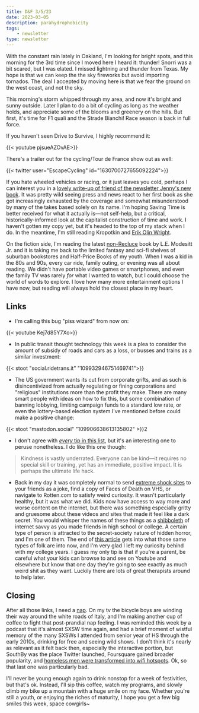 ```yaml
---
title: D&F 3/5/23
date: 2023-03-05
description: parahydrophobicity
tags: 
    - newsletter
type: newsletter
---
```


With the constant rain lately in Oakland, I'm looking for bright spots, and this morning for the 3rd time since I moved here I heard it: thunder! Snorri was a bit scared, but I was elated. I missed lightning and thunder from Texas. My hope is that we can keep the the sky fireworks but avoid importing tornados. The deal I accepted by moving here is that we fear the ground on the west coast, and not the sky.

This morning's storm whipped through my area, and now it's bright and sunny outside. Later I plan to do a bit of cycling as long as the weather holds, and appreciate some of the blooms and greenery on the hills. But first, it's time for F1 quali and the Strade Bianchi! Race season is back in full force.

If you haven't seen Drive to Survive, I highly recommend it:

{{< youtube pjsueAZOvAE>}}

There's a trailer out for the cycling/Tour de France show out as well:

{{< twitter user="EscapeCycling" id="1630700727655092224">}}

If you hate wheeled vehicles or racing, or it just leaves you cold, perhaps I can interest you in a [lovely write-up of friend of the newsletter Jenny's new book](https://lareviewofbooks.org/article/the-flat-circle-on-jenny-odells-saving-time/). It was pretty wild seeing press and news react to her first book as she got increasingly exhausted by the coverage and somewhat misunderstood by many of the takes based solely on its name. I'm hoping Saving Time is better received for what it actually is—not self-help, but a critical, historically-informed look at the capitalist construction of time and work. I haven't gotten my copy yet, but it's headed to the top of my stack when I do. In the meantime, I'm still reading Kropotkin and [Erik Olin Wright](https://www.versobooks.com/books/3763-how-to-be-an-anticapitalist-in-the-twenty-first-century).

On the fiction side, I'm reading the latest [non-Recluce](https://en.wikipedia.org/wiki/The_Saga_of_Recluce) book by L.E. Modesitt Jr. and it is taking me back to the limited fantasy and sci-fi shelves of suburban bookstores and Half-Price Books of my youth. When I was a kid in the 80s and 90s, every car ride, family outing, or evening was all about reading. We didn't have portable video games or smartphones, and even the family TV was rarely _for_ what I wanted to watch, but I could choose the world of words to explore. I love how many more entertainment options I have now, but reading will always hold the closest place in my heart.

## Links

- I'm calling this bug "piss wizard" from now on:

{{< youtube Kej7d85Y7Xo>}}

- In public transit thought technology this week is a plea to consider the amount of subsidy of roads and cars as a loss, or busses and trains as a similar investment:

{{< stoot "social.ridetrans.it" "109932946751469741">}}

- The US government wants its cut from corporate grifts, and as such is disincentivized from actually regulating or fining corporations and "religious" institutions more than the profit they make. There are many smart people with ideas on how to fix this, but some combination of banning lobbying, limiting campaign funds to a standard low rate, or even the lottery-based election system I've mentioned before could make a positive change:

{{< stoot "mastodon.social" "109906638613135802" >}}2

- I don't agree with [_every_ tip in this list](https://chrisguillebeau.com/36-ways?utm_source=densediscovery&utm_medium=email&utm_campaign=newsletter-issue-227), but it's an interesting one to peruse nonetheless. I do like this one though:

> Kindness is vastly underrated. Everyone can be kind—it requires no special skill or training, yet has an immediate, positive impact. It is perhaps the ultimate life hack.

- Back in my day it was completely normal to send [extreme shock sites](https://www.vice.com/en/article/wxnw7b/shit-death-and-gore-how-shock-sites-shaped-the-internet) to your friends as a joke, find a copy of Faces of Death on VHS, or navigate to Rotten.com to satisfy weird curiosity. It wasn't particularly healthy, but it was what we did. Kids now have access to way more and worse content on the internet, but there was something especially gritty and gruesome about these videos and sites that made it feel like a dark secret. You would whisper the names of these things as a [shibboleth](https://www.economist.com/johnson/2013/05/31/schibboleth) of internet savvy as you made friends in high school or college. A certain type of person is attracted to the secret-society nature of hidden horror, and I'm one of them. The end of [this article](https://www.vice.com/en/article/wxnw7b/shit-death-and-gore-how-shock-sites-shaped-the-internet) gets into what those same types of folk are into now, and I'm very glad I left my curiosity behind with my college years. I guess my only tip is that if you're a parent, be careful what your kids can browse to and see on Youtube and elsewhere but know that one day they're going to see exactly as much weird shit as they want. Luckily there are lots of great therapists around to help later.

## Closing

After all those links, I need a [nap](https://bookshop.org/p/books/rest-is-resistance-a-manifesto-tricia-hersey/18255493?ean=9780316365215). On my tv the bicycle boys are winding their way around the white roads of Italy, and I'm making another cup of coffee to fight that post-prandial nap feeling. I was reminded this week by a podcast that it's almost SXSW time again, and had a brief moment of wistful memory of the many SXSWs I attended from senior year of HS through the early 2010s, drinking for free and seeing wild shows. I don't think it's nearly as relevant as it felt back then, especially the interactive portion, but SouthBy was the place Twitter launched, Foursquare gained broader popularity, and [homeless men were transformed into wifi hotspots](https://www.npr.org/sections/thetwo-way/2012/03/13/148506762/turning-homeless-men-into-wifi-hotspots-at-sxsw-ignites-debate). Ok, so that last one was particularly bad.

I'll never be young enough again to drink nonstop for a week of festivities, but that's ok. Instead, I'll sip this coffee, watch my programs, and slowly climb my bike up a mountain with a huge smile on my face. Whether you're still a youth, or enjoying the riches of maturity, I hope you get a few big smiles this week, space cowgirls~
